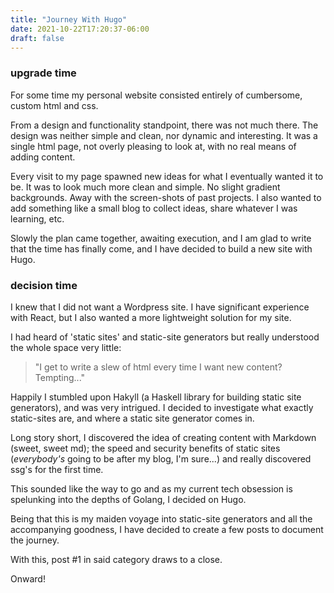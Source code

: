 ```yaml
---
title: "Journey With Hugo"
date: 2021-10-22T17:20:37-06:00
draft: false
---
```


### upgrade time

For some time my personal website consisted entirely of cumbersome, custom html and css.

From a design and functionality standpoint, there was not much there. The design was neither simple and clean, nor dynamic and interesting. It was a single  html page, not overly pleasing to look at, with no real means of adding content.

Every visit to my page spawned new ideas for what I eventually wanted it to be. It was to look much more clean and simple. No slight gradient backgrounds. Away with the screen-shots of past projects. I also wanted to add something like a small blog to collect ideas, share whatever I was learning, etc.

Slowly the plan came together, awaiting execution, and I am glad to write that the time has finally come, and I have decided to build a new site with Hugo.

### decision time

I knew that I did not want a Wordpress site. I have significant experience with React, but I also wanted a more lightweight solution for my site. 

I had heard of 'static sites' and static-site generators but really understood the whole space very little:

> "I get to write a slew of html every time I want new content? Tempting..."

Happily I stumbled upon Hakyll (a Haskell library for building static site generators), and was very intrigued. I decided to investigate what exactly static-sites are, and where a static site generator comes in.

Long story short, I discovered the idea of creating content with Markdown (sweet, sweet md); the speed and security benefits of static sites (_everybody's_ going to be after my blog, I'm sure...) and really discovered ssg's for the first time.

This sounded like the way to go and as my current tech obsession is spelunking into the depths of Golang, I decided on Hugo.

Being that this is my maiden voyage into static-site generators and all the accompanying goodness, I have decided to create a few posts to document the journey.

With this, post #1 in said category draws to a close.

Onward!
